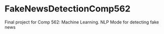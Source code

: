 # FakeNewsDetectionComp562
Final project for Comp 562: Machine Learning. NLP Mode for detecting fake news 
